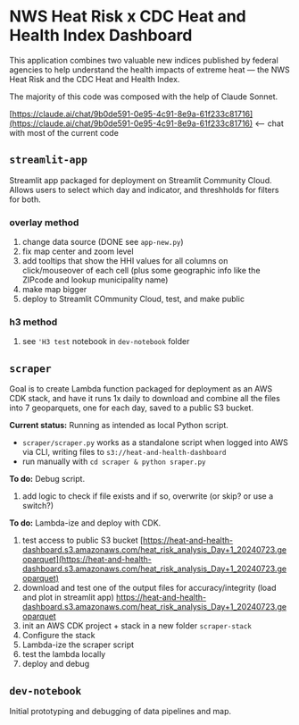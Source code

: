 # NWS Heat Risk x CDC Heat and Health Index Dashboard

This application combines two valuable new indices published by federal agencies to help understand the health impacts of extreme heat — the NWS Heat Risk and the CDC Heat and Health Index.

The majority of this code was composed with the help of Claude Sonnet.

[https://claude.ai/chat/9b0de591-0e95-4c91-8e9a-61f233c81716](https://claude.ai/chat/9b0de591-0e95-4c91-8e9a-61f233c81716) <-- chat with most of the current code


## `streamlit-app`

Streamlit app packaged for deployment on Streamlit Community Cloud. Allows users to select which day and indicator, and threshholds for filters for both.

### overlay method

1. change data source (DONE see `app-new.py`)
4. fix map center and zoom level
2. add tooltips that show the HHI values for all columns on click/mouseover of each cell (plus some geographic info like the ZIPcode and lookup municipality name)
3. make map bigger
5. deploy to Streamlit COmmunity Cloud, test, and make public

### h3 method
1. see `'H3 test` notebook in `dev-notebook` folder

## `scraper`

Goal is to create Lambda function packaged for deployment as an AWS CDK stack, and have it runs 1x daily to download and combine all the files into 7 geoparquets, one for each day, saved to a public S3 bucket.

**Current status:** Running as intended as local Python script.
- `scraper/scraper.py` works as a standalone script when logged into AWS via CLI, writing files to `s3://heat-and-health-dashboard`
- run manually with `cd scraper & python sraper.py`

**To do:** Debug script.
1. add logic to check if file exists and if so, overwrite (or skip? or use a switch?)

**To do:** Lambda-ize and deploy with CDK.
1. test access to public S3 bucket [https://heat-and-health-dashboard.s3.amazonaws.com/heat_risk_analysis_Day+1_20240723.geoparquet](https://heat-and-health-dashboard.s3.amazonaws.com/heat_risk_analysis_Day+1_20240723.geoparquet)
2. download and test one of the output files for accuracy/integrity (load and plot in streamlit app) https://heat-and-health-dashboard.s3.amazonaws.com/heat_risk_analysis_Day+1_20240723.geoparquet
1. init an AWS CDK project + stack in a new folder `scraper-stack`
2. Configure the stack
3. Lambda-ize the scraper script
4. test the lambda locally
5. deploy and debug

## `dev-notebook`

Initial prototyping and debugging of data pipelines and map.
